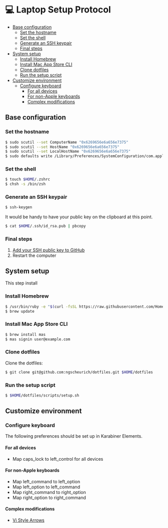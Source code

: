 💻 Laptop Setup Protocol
========================

* [Base configuration](#base-configuration)
  * [Set the hostname](#set-the-hostname)
  * [Set the shell](#set-the-shell)
  * [Generate an SSH keypair](#generate-an-ssh-keypair)
  * [Final steps](#final-steps)
* [System setup](#system-setup)
  * [Install Homebrew](#install-homebrew)
  * [Install Mac App Store CLI](#install-mac-app-store-cli)
  * [Clone dotfiles](#clone-dotfiles)
  * [Run the setup script](#run-the-setup-script)
* [Customize environment](#customize-environment)
  * [Configure keyboard](#configure-keyboard)
      * [For all devices](#for-all-devices)
      * [For non-Apple keyboards](#for-non-apple-keyboards)
      * [Complex modifications](#complex-modifications)


Base configuration
------------------

### Set the hostname

```sh
$ sudo scutil --set ComputerName "0x6269656e6a656e7375"
$ sudo scutil --set HostName "0x6269656e6a656e7375"
$ sudo scutil --set LocalHostName "0x6269656e6a656e7375"
$ sudo defaults write /Library/Preferences/SystemConfiguration/com.apple.smb.server NetBIOSName -string "0x6269656e6a656e7375"
```

### Set the shell

```sh
$ touch $HOME/.zshrc
$ chsh -s /bin/zsh
```

### Generate an SSH keypair

```sh
$ ssh-keygen
```
It would be handy to have your public key on the clipboard at this point.

```sh
$ cat $HOME/.ssh/id_rsa.pub | pbcopy
```

### Final steps

1. [Add your SSH public key to GitHub](https://github.com/settings/keys)
2. Restart the computer

System setup
------------

This step install

### Install Homebrew

```sh
$ /usr/bin/ruby -e "$(curl -fsSL https://raw.githubusercontent.com/Homebrew/install/master/install)"
$ brew update
```

### Install Mac App Store CLI

```sh
$ brew install mas
$ mas signin user@example.com
```

### Clone dotfiles

Clone the dotfiles:

```sh
$ git clone git@github.com:ngscheurich/dotfiles.git $HOME/dotfiles
```

### Run the setup script

```sh
$ $HOME/dotfiles/scripts/setup.sh
```

Customize environment
---------------------

### Configure keyboard

The following preferences should be set up in Karabiner Elements.

#### For all devices

* Map caps_lock to left_control for all devices

#### For non-Apple keyboards

* Map left_command to left_option
* Map left_option to left_command
* Map right_command to right_option
* Map right_option to right_command

#### Complex modifications

* [Vi Style Arrows](https://pqrs.org/osx/karabiner/complex_modifications/#vi_style_arrows)
